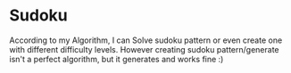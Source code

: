 # Sudoku
According to my Algorithm, I can Solve sudoku pattern or even create one with different difficulty levels.
However creating sudoku pattern/generate isn't a perfect algorithm, but it generates and works fine :)
